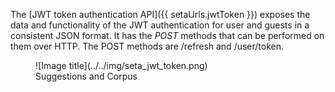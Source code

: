The [JWT token authentication API]({{ setaUrls.jwtToken }}) exposes the data and functionality of the JWT authentication for user and guests in a consistent JSON format. It has the *POST* methods that can be performed on them over HTTP. The POST methods are /refresh and /user/token.

<figure markdown>
![Image title](../../img/seta_jwt_token.png)
<figcaption>Suggestions and Corpus </figcaption>
</figure>

